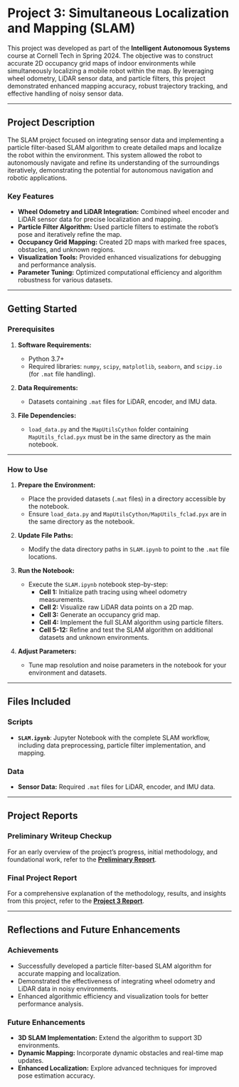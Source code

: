 # Project 3: Simultaneous Localization and Mapping (SLAM)

This project was developed as part of the **Intelligent Autonomous Systems** course at Cornell Tech in Spring 2024. The objective was to construct accurate 2D occupancy grid maps of indoor environments while simultaneously localizing a mobile robot within the map. By leveraging wheel odometry, LiDAR sensor data, and particle filters, this project demonstrated enhanced mapping accuracy, robust trajectory tracking, and effective handling of noisy sensor data.

---

## Project Description

The SLAM project focused on integrating sensor data and implementing a particle filter-based SLAM algorithm to create detailed maps and localize the robot within the environment. This system allowed the robot to autonomously navigate and refine its understanding of the surroundings iteratively, demonstrating the potential for autonomous navigation and robotic applications.

### Key Features
- **Wheel Odometry and LiDAR Integration:** Combined wheel encoder and LiDAR sensor data for precise localization and mapping.  
- **Particle Filter Algorithm:** Used particle filters to estimate the robot’s pose and iteratively refine the map.  
- **Occupancy Grid Mapping:** Created 2D maps with marked free spaces, obstacles, and unknown regions.  
- **Visualization Tools:** Provided enhanced visualizations for debugging and performance analysis.  
- **Parameter Tuning:** Optimized computational efficiency and algorithm robustness for various datasets.

---

## Getting Started

### Prerequisites

1. **Software Requirements:**  
   - Python 3.7+  
   - Required libraries: `numpy`, `scipy`, `matplotlib`, `seaborn`, and `scipy.io` (for `.mat` file handling).  

2. **Data Requirements:**  
   - Datasets containing `.mat` files for LiDAR, encoder, and IMU data.  

3. **File Dependencies:**  
   - `load_data.py` and the `MapUtilsCython` folder containing `MapUtils_fclad.pyx` must be in the same directory as the main notebook.

---

### How to Use

1. **Prepare the Environment:**  
   - Place the provided datasets (`.mat` files) in a directory accessible by the notebook.  
   - Ensure `load_data.py` and `MapUtilsCython/MapUtils_fclad.pyx` are in the same directory as the notebook.  

2. **Update File Paths:**  
   - Modify the data directory paths in `SLAM.ipynb` to point to the `.mat` file locations.  

3. **Run the Notebook:**  
   - Execute the `SLAM.ipynb` notebook step-by-step:  
     - **Cell 1:** Initialize path tracing using wheel odometry measurements.  
     - **Cell 2:** Visualize raw LiDAR data points on a 2D map.  
     - **Cell 3:** Generate an occupancy grid map.  
     - **Cell 4:** Implement the full SLAM algorithm using particle filters.  
     - **Cell 5-12:** Refine and test the SLAM algorithm on additional datasets and unknown environments.  

4. **Adjust Parameters:**  
   - Tune map resolution and noise parameters in the notebook for your environment and datasets.

---

## Files Included

### Scripts
- **`SLAM.ipynb`**: Jupyter Notebook with the complete SLAM workflow, including data preprocessing, particle filter implementation, and mapping.

### Data
- **Sensor Data:** Required `.mat` files for LiDAR, encoder, and IMU data.  

---

## Project Reports

### Preliminary Writeup Checkup
For an early overview of the project’s progress, initial methodology, and foundational work, refer to the **[Preliminary Report](https://github.com/Ruiznogueras05/ECE-5242_Intelligent-Autonomous-Systems-Projects/blob/main/Project3_SLAM/media/Project%203%20Writeup%20Checkup.pdf)**.

### Final Project Report
For a comprehensive explanation of the methodology, results, and insights from this project, refer to the **[Project 3 Report](https://github.com/Ruiznogueras05/ECE-5242_Intelligent-Autonomous-Systems-Projects/blob/main/Project3_SLAM/media/Project%203%20Report.pdf)**.

---

## Reflections and Future Enhancements

### Achievements
- Successfully developed a particle filter-based SLAM algorithm for accurate mapping and localization.  
- Demonstrated the effectiveness of integrating wheel odometry and LiDAR data in noisy environments.  
- Enhanced algorithmic efficiency and visualization tools for better performance analysis.  

### Future Enhancements
- **3D SLAM Implementation:** Extend the algorithm to support 3D environments.  
- **Dynamic Mapping:** Incorporate dynamic obstacles and real-time map updates.  
- **Enhanced Localization:** Explore advanced techniques for improved pose estimation accuracy.
